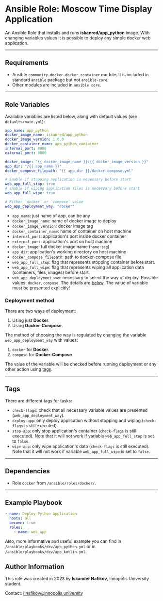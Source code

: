 # Ansible Role: Moscow Time Display Application

An Ansible Role that installs and runs **iskanred/app_python** image. With changing variables values it is possible to deploy any simple docker web application.

---

## Requirements

* Ansible `community.docker.docker_container` module. It is included in standard `ansible` package but not `ansible-core`.
* Other modules are included in `ansible core`.
---

## Role Variables

Available variables are listed below, along with default values (see `defaults/main.yml`):

```yaml
app_name: app_python
docker_image_name: iskanred/app_python
docker_image_version: 1.0.0
docker_container_name: app_python_container
internal_port: 8080
external_port: 8080

docker_image: "{{ docker_image_name }}:{{ docker_image_version }}"
app_dir: "/{{ app_name }}"
docker_compose_filepath: "{{ app_dir }}/docker-compose.yml"

# Enable if stopping application is necessary before start
web_app_full_stop: true
# Enable if wiping application files is necessary before start
web_app_full_wipe: true

# Either `docker` or `compose` value
web_app_deployment_way: "docker"
```

* `app_name`: just name of app, can be any
* `docker_image_name`: name of docker image to deploy
* `docker_image_version`: docker image tag
* `docker_container_name`: name of container on host machine
* `internal_port`: application's port inside docker container
* `external_port`: application's port on host machine
* `docker_image`: full docker image name (`name:tag`)
* `app_dir`: application's working directory on host machine
* `docker_compose_filepath`: path to docker-compose file
* `web_app_full_stop`: flag that represents stopping container before start.
* `web_app_full_wipe`: flag that represents wiping all application data (containers, files, images) before start.
* `web_app_deployment_way`: necessary to select the way of deploy. Possible values: `docker`, `compose`. The details are [below](#deployment-method). The value of variable must be presented explicitly!

### Deployment method
There are two ways of deployment:
1. Using just **Docker**.
2. Using **Docker-Compose**.

The method of choosing the way is regulated by changing the variable `web_app_deployment_way` with values:
1. `docker` for **Docker**.
2. `compose` for **Docker-Compose**.

The value of the variable will be checked before running deployment or any other action using [tags](#tags).

---

## Tags
There are different tags for tasks:
* `check-flags`: check that all necessary variable values are presented (`web_app_deployment_way`).
* `deploy-app`: only deploy application without stopping and wiping (`check-flags` is still executed).
* `stop-app`: only stop application's container (`check-flags` is still executed). Note that it will not work if variable `web_app_full_stop` is set to `false`.
* `wipe-app`: only wipe application's data (`check-flags` is still executed). Note that it will not work if variable `web_app_full_wipe` is set to `false`.

---

## Dependencies

* Role `docker` from `/ansible/roles/docker/`.
---

## Example Playbook

```yml
- name: Deploy Python Application
  hosts: all
  become: true
  roles:
    - name: web_app
```

Also, more informative and useful example you can find in 
`/ansible/playbooks/dev/app_python.yml` or in
`/ansible/playbooks/dev/app_kotlin.yml`.

## Author Information

This role was created in 2023 by **Iskander Nafikov**, Innopolis University student.

Contact: [i.nafikov@innopolis.university](mailto:i.nafikov@innopolis.university)
